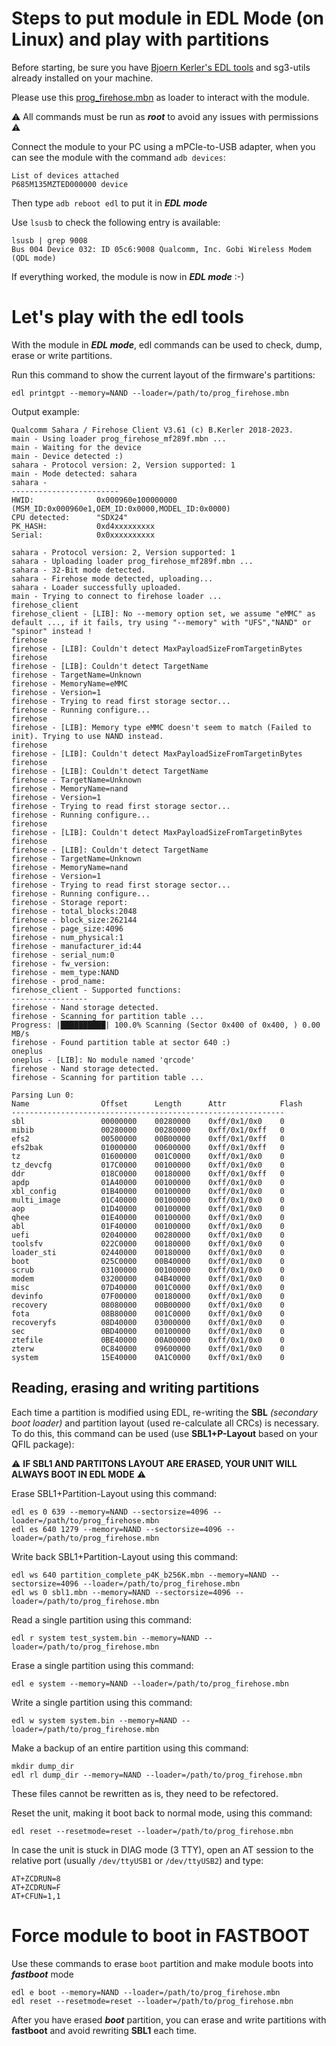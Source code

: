 # Steps to put module in EDL Mode (on Linux) and play with partitions

Before starting, be sure you have [Bjoern Kerler's EDL tools](https://github.com/bkerler/edl) and sg3-utils already installed on your machine.

Please use this [prog_firehose.mbn](https://mega.nz/file/6g5nQSDD#mr1E2x2sG2sMmNuRYVa1kisY6ZQ1XYG-xKSpwgBHHkg) as loader to interact with the module.

⚠️ All commands must be run as ***root*** to avoid any issues with permissions ⚠️

Connect the module to your PC using a mPCIe-to-USB adapter, when you can see the module with the command `adb devices`:

```
List of devices attached
P685M135MZTED000000	device
```

Then type `adb reboot edl` to put it in ***EDL mode***

Use `lsusb` to check the following entry is available:

```
lsusb | grep 9008
Bus 004 Device 032: ID 05c6:9008 Qualcomm, Inc. Gobi Wireless Modem (QDL mode)
```

If everything worked, the module is now in ***EDL mode*** :-)

# Let's play with the edl tools

With the module in ***EDL mode***, edl commands can be used to check, dump, erase or write partitions.

Run this command to show the current layout of the firmware's partitions:

`edl printgpt --memory=NAND --loader=/path/to/prog_firehose.mbn`

Output example:

```
Qualcomm Sahara / Firehose Client V3.61 (c) B.Kerler 2018-2023.
main - Using loader prog_firehose_mf289f.mbn ...
main - Waiting for the device
main - Device detected :)
sahara - Protocol version: 2, Version supported: 1
main - Mode detected: sahara
sahara -
------------------------
HWID:              0x000960e100000000 (MSM_ID:0x000960e1,OEM_ID:0x0000,MODEL_ID:0x0000)
CPU detected:      "SDX24"
PK_HASH:           0xd4xxxxxxxxx
Serial:            0x0xxxxxxxxxx

sahara - Protocol version: 2, Version supported: 1
sahara - Uploading loader prog_firehose_mf289f.mbn ...
sahara - 32-Bit mode detected.
sahara - Firehose mode detected, uploading...
sahara - Loader successfully uploaded.
main - Trying to connect to firehose loader ...
firehose_client
firehose_client - [LIB]: No --memory option set, we assume "eMMC" as default ..., if it fails, try using "--memory" with "UFS","NAND" or "spinor" instead !
firehose
firehose - [LIB]: Couldn't detect MaxPayloadSizeFromTargetinBytes
firehose
firehose - [LIB]: Couldn't detect TargetName
firehose - TargetName=Unknown
firehose - MemoryName=eMMC
firehose - Version=1
firehose - Trying to read first storage sector...
firehose - Running configure...
firehose
firehose - [LIB]: Memory type eMMC doesn't seem to match (Failed to init). Trying to use NAND instead.
firehose
firehose - [LIB]: Couldn't detect MaxPayloadSizeFromTargetinBytes
firehose
firehose - [LIB]: Couldn't detect TargetName
firehose - TargetName=Unknown
firehose - MemoryName=nand
firehose - Version=1
firehose - Trying to read first storage sector...
firehose - Running configure...
firehose
firehose - [LIB]: Couldn't detect MaxPayloadSizeFromTargetinBytes
firehose
firehose - [LIB]: Couldn't detect TargetName
firehose - TargetName=Unknown
firehose - MemoryName=nand
firehose - Version=1
firehose - Trying to read first storage sector...
firehose - Running configure...
firehose - Storage report:
firehose - total_blocks:2048
firehose - block_size:262144
firehose - page_size:4096
firehose - num_physical:1
firehose - manufacturer_id:44
firehose - serial_num:0
firehose - fw_version:
firehose - mem_type:NAND
firehose - prod_name:
firehose_client - Supported functions:
-----------------
firehose - Nand storage detected.
firehose - Scanning for partition table ...
Progress: |██████████| 100.0% Scanning (Sector 0x400 of 0x400, ) 0.00 MB/s
firehose - Found partition table at sector 640 :)
oneplus
oneplus - [LIB]: No module named 'qrcode'
firehose - Nand storage detected.
firehose - Scanning for partition table ...

Parsing Lun 0:
Name                Offset		Length		Attr			Flash
-------------------------------------------------------------
sbl             	00000000	00280000	0xff/0x1/0x0	0
mibib           	00280000	00280000	0xff/0x1/0xff	0
efs2            	00500000	00B00000	0xff/0x1/0xff	0
efs2bak         	01000000	00600000	0xff/0x1/0xff	0
tz              	01600000	001C0000	0xff/0x1/0x0	0
tz_devcfg       	017C0000	00100000	0xff/0x1/0x0	0
ddr             	018C0000	00180000	0xff/0x1/0xff	0
apdp            	01A40000	00100000	0xff/0x1/0x0	0
xbl_config      	01B40000	00100000	0xff/0x1/0x0	0
multi_image     	01C40000	00100000	0xff/0x1/0x0	0
aop             	01D40000	00100000	0xff/0x1/0x0	0
qhee            	01E40000	00100000	0xff/0x1/0x0	0
abl             	01F40000	00100000	0xff/0x1/0x0	0
uefi            	02040000	00280000	0xff/0x1/0x0	0
toolsfv         	022C0000	00180000	0xff/0x1/0x0	0
loader_sti      	02440000	00180000	0xff/0x1/0x0	0
boot            	025C0000	00B40000	0xff/0x1/0x0	0
scrub           	03100000	00100000	0xff/0x1/0x0	0
modem           	03200000	04B40000	0xff/0x1/0x0	0
misc            	07D40000	001C0000	0xff/0x1/0x0	0
devinfo         	07F00000	00180000	0xff/0x1/0x0	0
recovery        	08080000	00B00000	0xff/0x1/0x0	0
fota            	08B80000	001C0000	0xff/0x1/0x0	0
recoveryfs      	08D40000	03000000	0xff/0x1/0x0	0
sec             	0BD40000	00100000	0xff/0x1/0x0	0
ztefile         	0BE40000	00A00000	0xff/0x1/0x0	0
zterw           	0C840000	09600000	0xff/0x1/0x0	0
system          	15E40000	0A1C0000	0xff/0x1/0x0	0
```

## Reading, erasing and writing partitions

Each time a partition is modified using EDL, re-writing the **SBL** *(secondary boot loader)* and partition layout (used re-calculate all CRCs) is necessary. To do this, this command can be used (use **SBL1+P-Layout** based on your QFIL package):

⚠️ **IF SBL1 AND PARTITONS LAYOUT ARE ERASED, YOUR UNIT WILL ALWAYS BOOT IN EDL MODE** ⚠️

Erase SBL1+Partition-Layout using this command:
```
edl es 0 639 --memory=NAND --sectorsize=4096 --loader=/path/to/prog_firehose.mbn
edl es 640 1279 --memory=NAND --sectorsize=4096 --loader=/path/to/prog_firehose.mbn
```

Write back SBL1+Partition-Layout using this command:
```
edl ws 640 partition_complete_p4K_b256K.mbn --memory=NAND --sectorsize=4096 --loader=/path/to/prog_firehose.mbn
edl ws 0 sbl1.mbn --memory=NAND --sectorsize=4096 --loader=/path/to/prog_firehose.mbn
```

Read a single partition using this command:
```
edl r system test_system.bin --memory=NAND --loader=/path/to/prog_firehose.mbn
```

Erase a single partition using this command:
```
edl e system --memory=NAND --loader=/path/to/prog_firehose.mbn
```

Write a single partition using this command:
```
edl w system system.bin --memory=NAND --loader=/path/to/prog_firehose.mbn
```

Make a backup of an entire partition using this command:
```
mkdir dump_dir
edl rl dump_dir --memory=NAND --loader=/path/to/prog_firehose.mbn
```
These files cannot be rewritten as is, they need to be refectored.

Reset the unit, making it boot back to normal mode, using this command:
```
edl reset --resetmode=reset --loader=/path/to/prog_firehose.mbn
```

In case the unit is stuck in DIAG mode (3 TTY), open an AT session to the relative port (usually `/dev/ttyUSB1` or `/dev/ttyUSB2`) and type:
```
AT+ZCDRUN=8
AT+ZCDRUN=F
AT+CFUN=1,1
```

# Force module to boot in FASTBOOT

Use these commands to erase `boot` partition and make module boots into ***fastboot*** mode

```
edl e boot --memory=NAND --loader=/path/to/prog_firehose.mbn
edl reset --resetmode=reset --loader=/path/to/prog_firehose.mbn
```

After you have erased ***boot*** partition, you can erase and write partitions with **fastboot** and avoid rewriting **SBL1** each time.
